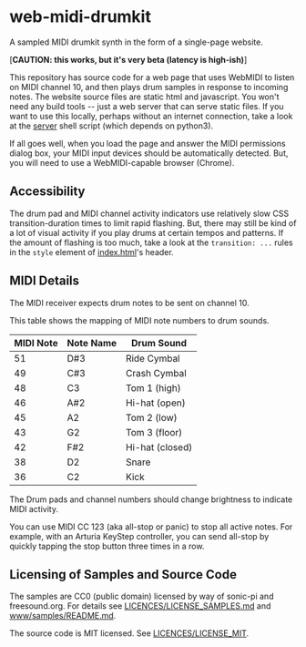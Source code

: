 <!-- SPDX-License-Identifier: MIT -->
<!-- SPDX-FileCopyrightText: Copyright 2024 Sam Blenny -->
# web-midi-drumkit

A sampled MIDI drumkit synth in the form of a single-page website.

[**CAUTION: this works, but it's very beta (latency is high-ish)**]

This repository has source code for a web page that uses WebMIDI to listen on
MIDI channel 10, and then plays drum samples in response to incoming notes. The
website source files are static html and javascript. You won't need any build
tools -- just a web server that can serve static files. If you want to use this
locally, perhaps without an internet connection, take a look at the
[server](server) shell script (which depends on python3).

If all goes well, when you load the page and answer the MIDI permissions dialog
box, your MIDI input devices should be automatically detected. But, you will
need to use a WebMIDI-capable browser (Chrome).


## Accessibility

The drum pad and MIDI channel activity indicators use relatively slow CSS
transition-duration times to limit rapid flashing. But, there may still be
kind of a lot of visual activity if you play drums at certain tempos and
patterns. If the amount of flashing is too much, take a look at the
`transition: ...` rules in the `style` element of [index.html](index.html)'s
header.


## MIDI Details

The MIDI receiver expects drum notes to be sent on channel 10.

This table shows the mapping of MIDI note numbers to drum sounds.

| MIDI Note | Note Name | Drum Sound |
| --------- | --------- | ---------- |
| 51 | D#3 | Ride Cymbal |
| 49 | C#3 | Crash Cymbal |
| 48 | C3  | Tom 1 (high) |
| 46 | A#2 | Hi-hat (open) |
| 45 | A2  | Tom 2 (low) |
| 43 | G2  | Tom 3 (floor) |
| 42 | F#2 | Hi-hat (closed) |
| 38 | D2  | Snare |
| 36 | C2  | Kick |

The Drum pads and channel numbers should change brightness to indicate MIDI
activity.

You can use MIDI CC 123 (aka all-stop or panic) to stop all active notes. For
example, with an Arturia KeyStep controller, you can send all-stop by quickly
tapping the stop button three times in a row.


## Licensing of Samples and Source Code

The samples are CC0 (public domain) licensed by way of sonic-pi and
freesound\.org. For details see
[LICENCES/LICENSE_SAMPLES.md](LICENCES/LICENSE_SAMPLES.md) and
[www/samples/README.md](www/samples/README.md).

The source code is MIT licensed. See
[LICENCES/LICENSE_MIT](LICENCES/LICENSE_MIT).
